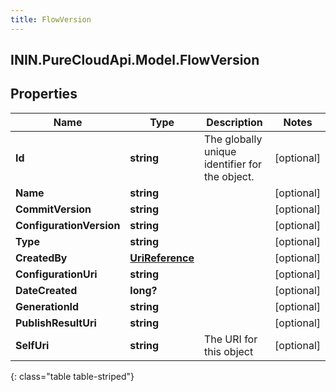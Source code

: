 ```yaml
---
title: FlowVersion
---
```

## ININ.PureCloudApi.Model.FlowVersion

## Properties

|Name | Type | Description | Notes|
|------------ | ------------- | ------------- | -------------|
| **Id** | **string** | The globally unique identifier for the object. | [optional] |
| **Name** | **string** |  | [optional] |
| **CommitVersion** | **string** |  | [optional] |
| **ConfigurationVersion** | **string** |  | [optional] |
| **Type** | **string** |  | [optional] |
| **CreatedBy** | [**UriReference**](UriReference.html) |  | [optional] |
| **ConfigurationUri** | **string** |  | [optional] |
| **DateCreated** | **long?** |  | [optional] |
| **GenerationId** | **string** |  | [optional] |
| **PublishResultUri** | **string** |  | [optional] |
| **SelfUri** | **string** | The URI for this object | [optional] |
{: class="table table-striped"}


